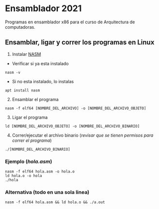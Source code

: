 # Ensamblador 2021

Programas en ensamblador x86 para el curso de Arquitectura de computadoras.

## Ensamblar, ligar y correr los programas en Linux
1. Instalar [NASM](https://github.com/netwide-assembler/nasm)
- Verificar si ya esta instalado
```
nasm -v
```
- Si no esta instalado, lo instalas
```
apt install nasm
```
2. Ensamblar el programa
```
nasm -f elf64 [NOMBRE_DEL_ARCHIVO] -o [NOMBRE_DEL_ARCHIVO_OBJETO]
```
3. Ligar el programa
```
ld [NOMBRE_DEL_ARCHIVO_OBJETO] -o [NOMBRE_DEL_ARCHIVO_BINARIO]
```
4. Correr/ejecutar el archivo binario (*revisar que se tienen permisos para correr el programa*)
```
./[NOMBRE_DEL_ARCHIVO_BINARIO]
```
### Ejemplo (*hola.asm*)
```
nasm -f elf64 hola.asm -o hola.o
ld hola.o -o hola
./hola
```
### Alternativa (todo en una sola linea)
```
nasm -f elf64 hola.asm && ld hola.o && ./a.out
```
